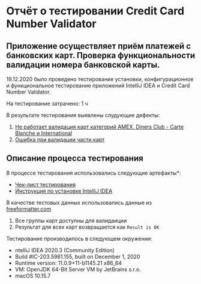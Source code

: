 # Отчёт о тестировании Credit Card Number Validator

## Приложение осуществляет приём платежей с банковских карт. Проверка функциональности валидации номера банковской карты.

19.12.2020 было проведено тестирование установки, конфигурационное и функциональное тестирование приложений IntelliJ IDEA и Credit Card Number Validator.

На тестирование затрачено: 1 ч

В результате тестирования выявлены слудующие дефекты:
1. [Не работает валидация карт категорий AMEX, Diners Club - Carte Blanche и International](https://github.com/elenkalee/Java1-1-task2/issues/1)
2. [Ошибка при валидации части карт](https://github.com/elenkalee/Java1-1-task2/issues/2)

## Описание процесса тестирования

В процессе тестирования использовались следующие артефакты*:
* [Чек-лист тестирования](https://github.com/netology-code/javaqa-homeworks/blob/master/intro/README.md)
* [Инструкция по установке IntelliJ IDEA](https://github.com/netology-code/javaqa-homeworks/blob/master/intro/idea.md)

В качестве тестовых данных использовались данные из [freeformatter.com](https://www.freeformatter.com/credit-card-number-generator-validator.html)  

1. Все группы карт доступны для валидаиции
2. Результат для всех карт возвращается как `Result is OK`



Тестирование производилось в следующем окружении:
* ntelliJ IDEA 2020.3 (Community Edition)
* Build #IC-203.5981.155, built on December 1, 2020
* Runtime version: 11.0.9+11-b1145.21 x86_64
* VM: OpenJDK 64-Bit Server VM by JetBrains s.r.o.
* macOS 10.15.7




